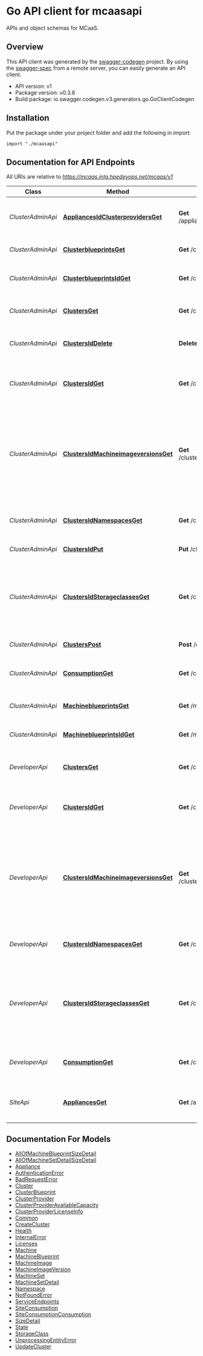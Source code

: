 # Go API client for mcaasapi

APIs and object schemas for MCaaS.

## Overview
This API client was generated by the [swagger-codegen](https://github.com/swagger-api/swagger-codegen) project.  By using the [swagger-spec](https://github.com/swagger-api/swagger-spec) from a remote server, you can easily generate an API client.

- API version: v1
- Package version: v0.3.6
- Build package: io.swagger.codegen.v3.generators.go.GoClientCodegen

## Installation
Put the package under your project folder and add the following in import:
```golang
import "./mcaasapi"
```

## Documentation for API Endpoints

All URIs are relative to *https://mcaas.intg.hpedevops.net/mcaas/v1*

Class | Method | HTTP request | Description
------------ | ------------- | ------------- | -------------
*ClusterAdminApi* | [**AppliancesIdClusterprovidersGet**](docs/ClusterAdminApi.md#appliancesidclusterprovidersget) | **Get** /appliances/{id}/clusterproviders | Retrive all cluster providers for the current appliance
*ClusterAdminApi* | [**ClusterblueprintsGet**](docs/ClusterAdminApi.md#clusterblueprintsget) | **Get** /clusterblueprints | Retrieve all cluster blueprints
*ClusterAdminApi* | [**ClusterblueprintsIdGet**](docs/ClusterAdminApi.md#clusterblueprintsidget) | **Get** /clusterblueprints/{id} | Retrieves an existing cluster blueprint
*ClusterAdminApi* | [**ClustersGet**](docs/ClusterAdminApi.md#clustersget) | **Get** /clusters | Retrieve all clusters currently created
*ClusterAdminApi* | [**ClustersIdDelete**](docs/ClusterAdminApi.md#clustersiddelete) | **Delete** /clusters/{id} | Delete a cluster for the current tenant
*ClusterAdminApi* | [**ClustersIdGet**](docs/ClusterAdminApi.md#clustersidget) | **Get** /clusters/{id} | Retrieves an existing cluster for the current user space in a tenant
*ClusterAdminApi* | [**ClustersIdMachineimageversionsGet**](docs/ClusterAdminApi.md#clustersidmachineimageversionsget) | **Get** /clusters/{id}/machineimageversions | Retrieves available machine image version information of an existing cluster for the current user space in a tenant
*ClusterAdminApi* | [**ClustersIdNamespacesGet**](docs/ClusterAdminApi.md#clustersidnamespacesget) | **Get** /clusters/{id}/namespaces | Retrieves namespaces from specified cluster
*ClusterAdminApi* | [**ClustersIdPut**](docs/ClusterAdminApi.md#clustersidput) | **Put** /clusters/{id} | Update a cluster
*ClusterAdminApi* | [**ClustersIdStorageclassesGet**](docs/ClusterAdminApi.md#clustersidstorageclassesget) | **Get** /clusters/{id}/storageclasses | Retrieves storage class information of an existing cluster for the current user space in a tenant
*ClusterAdminApi* | [**ClustersPost**](docs/ClusterAdminApi.md#clusterspost) | **Post** /clusters | Create a new cluster
*ClusterAdminApi* | [**ConsumptionGet**](docs/ClusterAdminApi.md#consumptionget) | **Get** /consumption | Retrieve all consumption details for the given space
*ClusterAdminApi* | [**MachineblueprintsGet**](docs/ClusterAdminApi.md#machineblueprintsget) | **Get** /machineblueprints | Retrieve all machine blueprints
*ClusterAdminApi* | [**MachineblueprintsIdGet**](docs/ClusterAdminApi.md#machineblueprintsidget) | **Get** /machineblueprints/{id} | Retrieves an existing machine blueprint
*DeveloperApi* | [**ClustersGet**](docs/DeveloperApi.md#clustersget) | **Get** /clusters | Retrieve all clusters currently created
*DeveloperApi* | [**ClustersIdGet**](docs/DeveloperApi.md#clustersidget) | **Get** /clusters/{id} | Retrieves an existing cluster for the current user space in a tenant
*DeveloperApi* | [**ClustersIdMachineimageversionsGet**](docs/DeveloperApi.md#clustersidmachineimageversionsget) | **Get** /clusters/{id}/machineimageversions | Retrieves available machine image version information of an existing cluster for the current user space in a tenant
*DeveloperApi* | [**ClustersIdNamespacesGet**](docs/DeveloperApi.md#clustersidnamespacesget) | **Get** /clusters/{id}/namespaces | Retrieves namespaces from specified cluster
*DeveloperApi* | [**ClustersIdStorageclassesGet**](docs/DeveloperApi.md#clustersidstorageclassesget) | **Get** /clusters/{id}/storageclasses | Retrieves storage class information of an existing cluster for the current user space in a tenant
*DeveloperApi* | [**ConsumptionGet**](docs/DeveloperApi.md#consumptionget) | **Get** /consumption | Retrieve all consumption details for the given space
*SiteApi* | [**AppliancesGet**](docs/SiteApi.md#appliancesget) | **Get** /appliances | Retrive all appliances on which user has access

## Documentation For Models

 - [AllOfMachineBlueprintSizeDetail](docs/AllOfMachineBlueprintSizeDetail.md)
 - [AllOfMachineSetDetailSizeDetail](docs/AllOfMachineSetDetailSizeDetail.md)
 - [Appliance](docs/Appliance.md)
 - [AuthenticationError](docs/AuthenticationError.md)
 - [BadRequestError](docs/BadRequestError.md)
 - [Cluster](docs/Cluster.md)
 - [ClusterBlueprint](docs/ClusterBlueprint.md)
 - [ClusterProvider](docs/ClusterProvider.md)
 - [ClusterProviderAvailableCapacity](docs/ClusterProviderAvailableCapacity.md)
 - [ClusterProviderLicenseInfo](docs/ClusterProviderLicenseInfo.md)
 - [Common](docs/Common.md)
 - [CreateCluster](docs/CreateCluster.md)
 - [Health](docs/Health.md)
 - [InternalError](docs/InternalError.md)
 - [Licenses](docs/Licenses.md)
 - [Machine](docs/Machine.md)
 - [MachineBlueprint](docs/MachineBlueprint.md)
 - [MachineImage](docs/MachineImage.md)
 - [MachineImageVersion](docs/MachineImageVersion.md)
 - [MachineSet](docs/MachineSet.md)
 - [MachineSetDetail](docs/MachineSetDetail.md)
 - [Namespace](docs/Namespace.md)
 - [NotFoundError](docs/NotFoundError.md)
 - [ServiceEndpoints](docs/ServiceEndpoints.md)
 - [SiteConsumption](docs/SiteConsumption.md)
 - [SiteConsumptionConsumption](docs/SiteConsumptionConsumption.md)
 - [SizeDetail](docs/SizeDetail.md)
 - [State](docs/State.md)
 - [StorageClass](docs/StorageClass.md)
 - [UnprocessingEntityError](docs/UnprocessingEntityError.md)
 - [UpdateCluster](docs/UpdateCluster.md)

